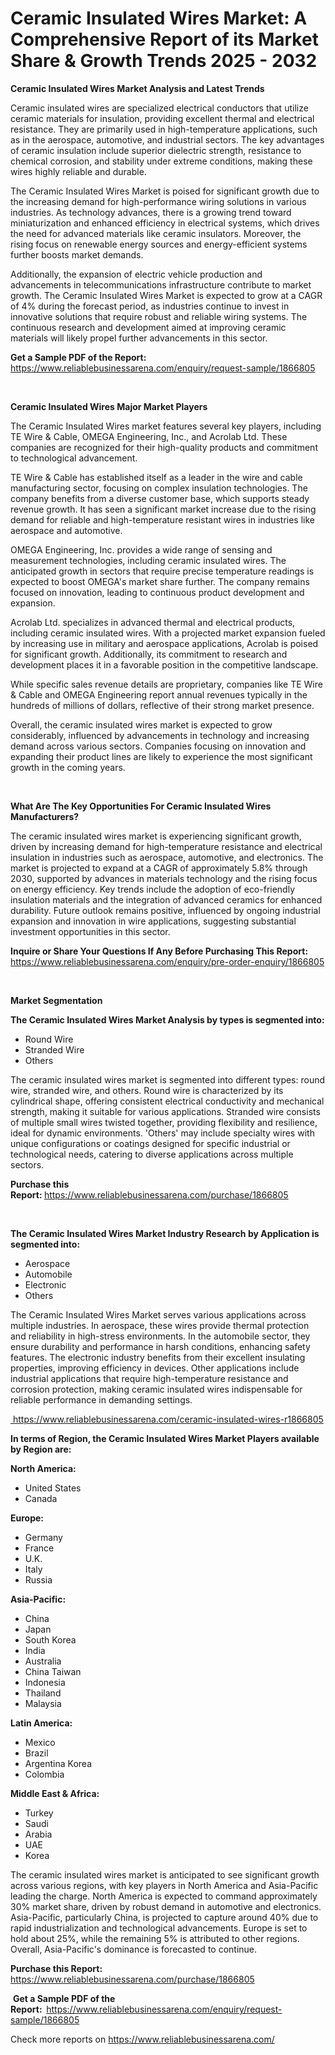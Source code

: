 <p><h1>Ceramic Insulated Wires Market: A Comprehensive Report of its Market Share & Growth Trends 2025 - 2032</h1></p><p><strong>Ceramic Insulated Wires Market Analysis and Latest Trends</strong></p>
<p><p>Ceramic insulated wires are specialized electrical conductors that utilize ceramic materials for insulation, providing excellent thermal and electrical resistance. They are primarily used in high-temperature applications, such as in the aerospace, automotive, and industrial sectors. The key advantages of ceramic insulation include superior dielectric strength, resistance to chemical corrosion, and stability under extreme conditions, making these wires highly reliable and durable.</p><p>The Ceramic Insulated Wires Market is poised for significant growth due to the increasing demand for high-performance wiring solutions in various industries. As technology advances, there is a growing trend toward miniaturization and enhanced efficiency in electrical systems, which drives the need for advanced materials like ceramic insulators. Moreover, the rising focus on renewable energy sources and energy-efficient systems further boosts market demands.</p><p>Additionally, the expansion of electric vehicle production and advancements in telecommunications infrastructure contribute to market growth. The Ceramic Insulated Wires Market is expected to grow at a CAGR of 4% during the forecast period, as industries continue to invest in innovative solutions that require robust and reliable wiring systems. The continuous research and development aimed at improving ceramic materials will likely propel further advancements in this sector.</p></p>
<p><strong>Get a Sample PDF of the Report:&nbsp;</strong> <a href="https://www.reliablebusinessarena.com/enquiry/request-sample/1866805?utm_campaign=1841&utm_medium=2&utm_source=Github&utm_content=ia&utm_term=04022025&utm_id=ceramic-insulated-wires">https://www.reliablebusinessarena.com/enquiry/request-sample/1866805</a></p>
<p>&nbsp;</p>
<p><strong>Ceramic Insulated Wires Major Market Players</strong></p>
<p><p>The Ceramic Insulated Wires market features several key players, including TE Wire & Cable, OMEGA Engineering, Inc., and Acrolab Ltd. These companies are recognized for their high-quality products and commitment to technological advancement.</p><p>TE Wire & Cable has established itself as a leader in the wire and cable manufacturing sector, focusing on complex insulation technologies. The company benefits from a diverse customer base, which supports steady revenue growth. It has seen a significant market increase due to the rising demand for reliable and high-temperature resistant wires in industries like aerospace and automotive.</p><p>OMEGA Engineering, Inc. provides a wide range of sensing and measurement technologies, including ceramic insulated wires. The anticipated growth in sectors that require precise temperature readings is expected to boost OMEGA's market share further. The company remains focused on innovation, leading to continuous product development and expansion.</p><p>Acrolab Ltd. specializes in advanced thermal and electrical products, including ceramic insulated wires. With a projected market expansion fueled by increasing use in military and aerospace applications, Acrolab is poised for significant growth. Additionally, its commitment to research and development places it in a favorable position in the competitive landscape.</p><p>While specific sales revenue details are proprietary, companies like TE Wire & Cable and OMEGA Engineering report annual revenues typically in the hundreds of millions of dollars, reflective of their strong market presence.</p><p>Overall, the ceramic insulated wires market is expected to grow considerably, influenced by advancements in technology and increasing demand across various sectors. Companies focusing on innovation and expanding their product lines are likely to experience the most significant growth in the coming years.</p></p>
<p>&nbsp;</p>
<p><strong>What Are The Key Opportunities For Ceramic Insulated Wires Manufacturers?</strong></p>
<p><p>The ceramic insulated wires market is experiencing significant growth, driven by increasing demand for high-temperature resistance and electrical insulation in industries such as aerospace, automotive, and electronics. The market is projected to expand at a CAGR of approximately 5.8% through 2030, supported by advances in materials technology and the rising focus on energy efficiency. Key trends include the adoption of eco-friendly insulation materials and the integration of advanced ceramics for enhanced durability. Future outlook remains positive, influenced by ongoing industrial expansion and innovation in wire applications, suggesting substantial investment opportunities in this sector.</p></p>
<p><strong>Inquire or Share Your Questions If Any Before Purchasing This Report:</strong> <a href="https://www.reliablebusinessarena.com/enquiry/pre-order-enquiry/1866805?utm_campaign=1841&utm_medium=2&utm_source=Github&utm_content=ia&utm_term=04022025&utm_id=ceramic-insulated-wires">https://www.reliablebusinessarena.com/enquiry/pre-order-enquiry/1866805</a></p>
<p>&nbsp;</p>
<p><strong>Market Segmentation</strong></p>
<p><strong>The Ceramic Insulated Wires Market Analysis by types is segmented into:</strong></p>
<p><ul><li>Round Wire</li><li>Stranded Wire</li><li>Others</li></ul></p>
<p><p>The ceramic insulated wires market is segmented into different types: round wire, stranded wire, and others. Round wire is characterized by its cylindrical shape, offering consistent electrical conductivity and mechanical strength, making it suitable for various applications. Stranded wire consists of multiple small wires twisted together, providing flexibility and resilience, ideal for dynamic environments. 'Others' may include specialty wires with unique configurations or coatings designed for specific industrial or technological needs, catering to diverse applications across multiple sectors.</p></p>
<p><strong>Purchase this Report:&nbsp;</strong><a href="https://www.reliablebusinessarena.com/purchase/1866805?utm_campaign=1841&utm_medium=2&utm_source=Github&utm_content=ia&utm_term=04022025&utm_id=ceramic-insulated-wires">https://www.reliablebusinessarena.com/purchase/1866805</a></p>
<p>&nbsp;</p>
<p><strong>The Ceramic Insulated Wires Market Industry Research by Application is segmented into:</strong></p>
<p><ul><li>Aerospace</li><li>Automobile</li><li>Electronic</li><li>Others</li></ul></p>
<p><p>The Ceramic Insulated Wires Market serves various applications across multiple industries. In aerospace, these wires provide thermal protection and reliability in high-stress environments. In the automobile sector, they ensure durability and performance in harsh conditions, enhancing safety features. The electronic industry benefits from their excellent insulating properties, improving efficiency in devices. Other applications include industrial applications that require high-temperature resistance and corrosion protection, making ceramic insulated wires indispensable for reliable performance in demanding settings.</p></p>
<p><a href="https://www.reliablebusinessarena.com/ceramic-insulated-wires-r1866805?utm_campaign=1841&utm_medium=2&utm_source=Github&utm_content=ia&utm_term=04022025&utm_id=ceramic-insulated-wires">&nbsp;https://www.reliablebusinessarena.com/ceramic-insulated-wires-r1866805</a></p>
<p><strong>In terms of Region, the Ceramic Insulated Wires Market Players available by Region are:</strong></p>
<p>
    <p> <strong> North America: </strong>
        <ul>
            <li>United States</li>
            <li>Canada</li>
        </ul>
        </p> 
    <p> <strong> Europe: </strong>
        <ul>
            <li>Germany</li>
            <li>France</li>
            <li>U.K.</li>
            <li>Italy</li>
            <li>Russia</li>
        </ul>
        </p> 
    <p> <strong> Asia-Pacific: </strong>
        <ul>
            <li>China</li>
            <li>Japan</li>
            <li>South Korea</li>
            <li>India</li>
            <li>Australia</li>
            <li>China Taiwan</li>
            <li>Indonesia</li>
            <li>Thailand</li>
            <li>Malaysia</li>
        </ul>
        </p> 
    <p> <strong> Latin America: </strong>
        <ul>
            <li>Mexico</li>
            <li>Brazil</li>
            <li>Argentina Korea</li>
            <li>Colombia</li>
        </ul>
        </p> 
    <p> <strong> Middle East & Africa: </strong>
        <ul>
            <li>Turkey</li>
            <li>Saudi</li>
            <li>Arabia</li>
            <li>UAE</li>
            <li>Korea</li>
        </ul>
    </p>
    </p>
<p><p>The ceramic insulated wires market is anticipated to see significant growth across various regions, with key players in North America and Asia-Pacific leading the charge. North America is expected to command approximately 30% market share, driven by robust demand in automotive and electronics. Asia-Pacific, particularly China, is projected to capture around 40% due to rapid industrialization and technological advancements. Europe is set to hold about 25%, while the remaining 5% is attributed to other regions. Overall, Asia-Pacific's dominance is forecasted to continue.</p></p>
<p><strong>Purchase this Report: </strong><a href="https://www.reliablebusinessarena.com/purchase/1866805?utm_campaign=1841&utm_medium=2&utm_source=Github&utm_content=ia&utm_term=04022025&utm_id=ceramic-insulated-wires">https://www.reliablebusinessarena.com/purchase/1866805</a></p>
<p>&nbsp;<strong>Get a Sample PDF of the Report:&nbsp;&nbsp;</strong><a href="https://www.reliablebusinessarena.com/enquiry/request-sample/1866805?utm_campaign=1841&utm_medium=2&utm_source=Github&utm_content=ia&utm_term=04022025&utm_id=ceramic-insulated-wires">https://www.reliablebusinessarena.com/enquiry/request-sample/1866805</a></p>
<p><strong></strong></p>
<p>Check more reports on <a href="https://www.reliablebusinessarena.com/?utm_campaign=1841&utm_medium=2&utm_source=Github&utm_content=ia&utm_term=04022025&utm_id=ceramic-insulated-wires">https://www.reliablebusinessarena.com/</a></p>